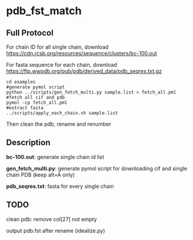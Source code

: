 # pdb_fst_match

## Full Protocol

For chain ID for all single chain, download https://cdn.rcsb.org/resources/sequence/clusters/bc-100.out

For fasta sequence for each chain, download https://ftp.wwpdb.org/pub/pdb/derived_data/pdb_seqres.txt.gz

    cd examples
    #generate pymol script
    python ../scripts/gen_fetch_multi.py sample.list > fetch_all.pml
    #fetch all cif and pdb
    pymol -cp fetch_all.pml
    #extract fasta
    ../scripts/apply_each_chain.sh sample.list

Then clean the pdb, rename and renumber

## Description

**bc-100.out**: generate single chain id list

**gen_fetch_multi.py**: generate pymol script for downloading cif and single chain PDB (keep alt=A only)

**pdb_seqres.txt**: fasta for every single chain

## TODO
clean pdb: remove col[27] not empty

output pdb.fst after rename (idealize.py)

